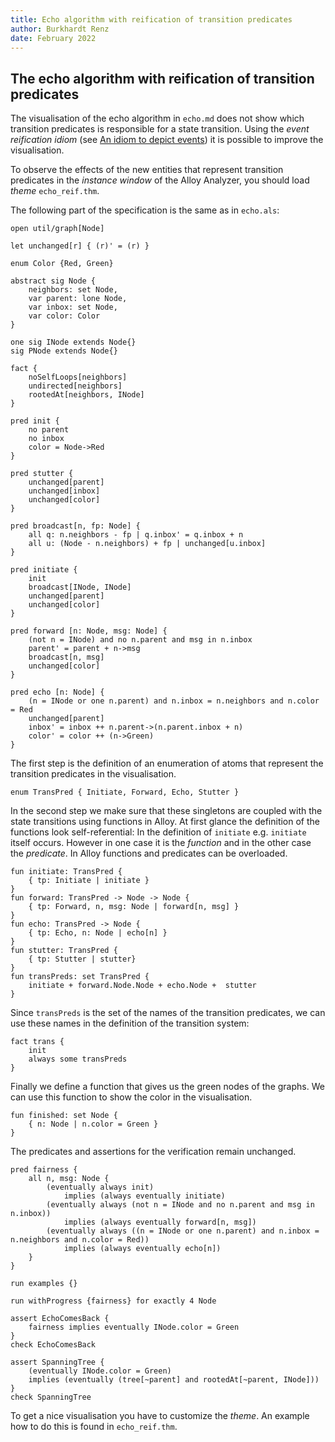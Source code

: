 ```yaml
---
title: Echo algorithm with reification of transition predicates
author: Burkhardt Renz
date: February 2022
---
```


## The echo algorithm with reification of transition predicates

The visualisation of the echo algorithm in `echo.md` does not show which
transition predicates is responsible for  a state transition. 
Using the _event reification idiom_ 
(see [An idiom to depict events](https://haslab.github.io/formal-software-design/modeling-tips/index.html#an-idiom-to-depict-events)) it is possible to improve the
visualisation.

To observe the effects of the new entities that represent transition
predicates in the _instance window_ of the Alloy Analyzer, you should
load _theme_ `echo_reif.thm`.

The following part of the specification is the same as in `echo.als`:

```alloy
open util/graph[Node]

let unchanged[r] { (r)' = (r) } 

enum Color {Red, Green}

abstract sig Node {
    neighbors: set Node,
    var parent: lone Node,
    var inbox: set Node,
    var color: Color
}	

one sig INode extends Node{}
sig PNode extends Node{}

fact {
    noSelfLoops[neighbors]
    undirected[neighbors]
    rootedAt[neighbors, INode]
}

pred init {
    no parent
    no inbox
    color = Node->Red
}

pred stutter {
    unchanged[parent]
    unchanged[inbox]
    unchanged[color]
}

pred broadcast[n, fp: Node] {
    all q: n.neighbors - fp | q.inbox' = q.inbox + n
    all u: (Node - n.neighbors) + fp | unchanged[u.inbox]
}

pred initiate {
    init
    broadcast[INode, INode]
    unchanged[parent]
    unchanged[color]
}

pred forward [n: Node, msg: Node] {
    (not n = INode) and no n.parent and msg in n.inbox
    parent' = parent + n->msg
    broadcast[n, msg]
    unchanged[color]
}

pred echo [n: Node] {
    (n = INode or one n.parent) and n.inbox = n.neighbors and n.color = Red
    unchanged[parent]
    inbox' = inbox ++ n.parent->(n.parent.inbox + n)
    color' = color ++ (n->Green)
}
```

The first step is the definition of an enumeration of atoms that
represent the transition predicates in the visualisation.

```alloy
enum TransPred { Initiate, Forward, Echo, Stutter }
```

In the second step we make sure that these singletons are coupled with
the state transitions using functions in Alloy. At first
glance the definition of the functions look self-referential: In the
definition of `initiate` e.g. `initiate` itself occurs.  However in one
case it is the _function_ and in the other case the _predicate_. In
Alloy functions and predicates can be overloaded.

```alloy
fun initiate: TransPred {
    { tp: Initiate | initiate }
}
fun forward: TransPred -> Node -> Node {
    { tp: Forward, n, msg: Node | forward[n, msg] }
}
fun echo: TransPred -> Node {
    { tp: Echo, n: Node | echo[n] }
}
fun stutter: TransPred { 
    { tp: Stutter | stutter}
}
fun transPreds: set TransPred {
    initiate + forward.Node.Node + echo.Node +  stutter
}
```

Since `transPreds` is the set of the names of the transition predicates,
we can use these names in the definition of the transition system:

```alloy
fact trans {
    init
    always some transPreds
}
```

Finally we define a function that gives us the green nodes of the graphs.
We can use this function to show the color in the visualisation.

```alloy
fun finished: set Node {
    { n: Node | n.color = Green }
}	
```

The predicates and assertions for the verification remain unchanged.

```alloy
pred fairness {
    all n, msg: Node {
        (eventually always init) 
            implies (always eventually initiate)
        (eventually always (not n = INode and no n.parent and msg in n.inbox))
            implies (always eventually forward[n, msg])
        (eventually always ((n = INode or one n.parent) and n.inbox = n.neighbors and n.color = Red))
            implies (always eventually echo[n])
    }
}

run examples {}
						
run withProgress {fairness} for exactly 4 Node

assert EchoComesBack {
    fairness implies eventually INode.color = Green
}
check EchoComesBack

assert SpanningTree {
    (eventually INode.color = Green) 
    implies (eventually (tree[~parent] and rootedAt[~parent, INode]))
}
check SpanningTree
```

To get a nice visualisation you have to customize the _theme_. An
example how to do this is found in `echo_reif.thm`.


